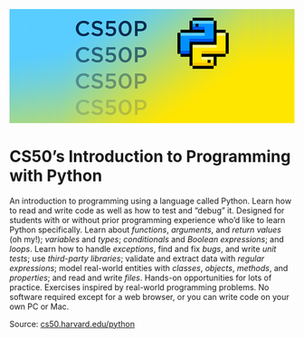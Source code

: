![CS50P](https://github.com/naumanaarif/CS50/blob/main/assets/images/cs50p.png)

# CS50’s Introduction to Programming with Python

An introduction to programming using a language called Python. Learn how to read and write code as well as how to test and “debug” it. Designed for students with or without prior programming experience who’d like to learn Python specifically. Learn about *functions*, *arguments*, and *return values* (oh my!); *variables* and *types*; *conditionals* and *Boolean expressions*; and *loops*. Learn how to handle *exceptions*, find and fix *bugs*, and write *unit tests*; use *third-party libraries*; validate and extract data with *regular expressions*; model real-world entities with *classes*, *objects*, *methods*, and *properties*; and read and write *files*. Hands-on opportunities for lots of practice. Exercises inspired by real-world programming problems. No software required except for a web browser, or you can write code on your own PC or Mac.


Source: [cs50.harvard.edu/python]()
